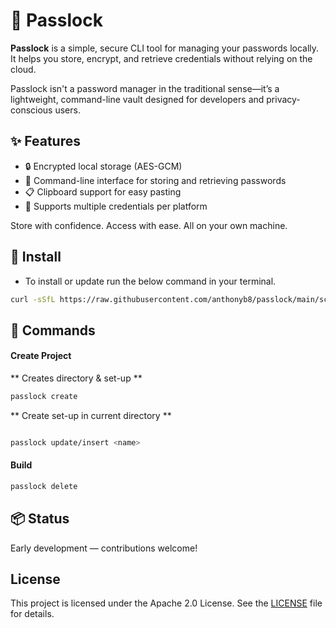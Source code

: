 # 🔐 Passlock

**Passlock** is a simple, secure CLI tool for managing your passwords locally. It helps you store, encrypt, and retrieve credentials without relying on the cloud.

Passlock isn't a password manager in the traditional sense—it’s a lightweight, command-line vault designed for developers and privacy-conscious users.

## ✨ Features

- 🔒 Encrypted local storage (AES-GCM)
- 🧰 Command-line interface for storing and retrieving passwords
- 📋 Clipboard support for easy pasting
- 👥 Supports multiple credentials per platform

Store with confidence. Access with ease. All on your own machine.

## 🔧 Install

- To install or update run the below command in your terminal.

```bash
curl -sSfL https://raw.githubusercontent.com/anthonyb8/passlock/main/scripts/install.sh | bash
```

## :notebook: Commands

#### Create Project

** Creates directory & set-up **

```bash
passlock create
```

** Create set-up in current directory **

```bash

passlock update/insert <name>
```

#### Build

```bash
passlock delete
```

## 📦 Status

Early development — contributions welcome!

## License

This project is licensed under the Apache 2.0 License. See the [LICENSE](LICENSE) file for details.
